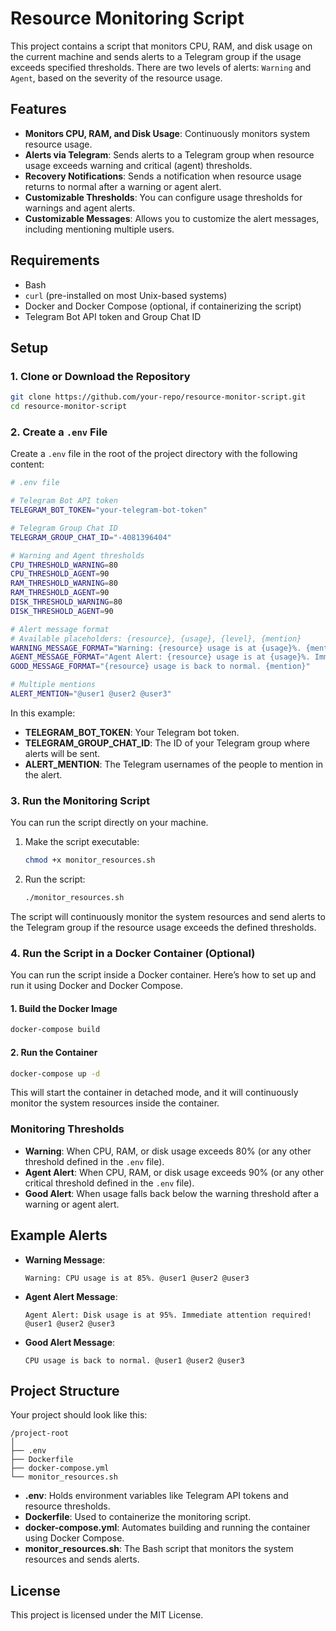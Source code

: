 # Resource Monitoring Script

This project contains a script that monitors CPU, RAM, and disk usage on the current machine and sends alerts to a Telegram group if the usage exceeds specified thresholds. There are two levels of alerts: `Warning` and `Agent`, based on the severity of the resource usage.

## Features

- **Monitors CPU, RAM, and Disk Usage**: Continuously monitors system resource usage.
- **Alerts via Telegram**: Sends alerts to a Telegram group when resource usage exceeds warning and critical (agent) thresholds.
- **Recovery Notifications**: Sends a notification when resource usage returns to normal after a warning or agent alert.
- **Customizable Thresholds**: You can configure usage thresholds for warnings and agent alerts.
- **Customizable Messages**: Allows you to customize the alert messages, including mentioning multiple users.

## Requirements

- Bash
- `curl` (pre-installed on most Unix-based systems)
- Docker and Docker Compose (optional, if containerizing the script)
- Telegram Bot API token and Group Chat ID

## Setup

### 1. Clone or Download the Repository

```bash
git clone https://github.com/your-repo/resource-monitor-script.git
cd resource-monitor-script
```

### 2. Create a `.env` File

Create a `.env` file in the root of the project directory with the following content:

```bash
# .env file

# Telegram Bot API token
TELEGRAM_BOT_TOKEN="your-telegram-bot-token"

# Telegram Group Chat ID
TELEGRAM_GROUP_CHAT_ID="-4081396404"

# Warning and Agent thresholds
CPU_THRESHOLD_WARNING=80
CPU_THRESHOLD_AGENT=90
RAM_THRESHOLD_WARNING=80
RAM_THRESHOLD_AGENT=90
DISK_THRESHOLD_WARNING=80
DISK_THRESHOLD_AGENT=90

# Alert message format
# Available placeholders: {resource}, {usage}, {level}, {mention}
WARNING_MESSAGE_FORMAT="Warning: {resource} usage is at {usage}%. {mention}"
AGENT_MESSAGE_FORMAT="Agent Alert: {resource} usage is at {usage}%. Immediate attention required! {mention}"
GOOD_MESSAGE_FORMAT="{resource} usage is back to normal. {mention}"

# Multiple mentions
ALERT_MENTION="@user1 @user2 @user3"
```

In this example:
- **TELEGRAM_BOT_TOKEN**: Your Telegram bot token.
- **TELEGRAM_GROUP_CHAT_ID**: The ID of your Telegram group where alerts will be sent.
- **ALERT_MENTION**: The Telegram usernames of the people to mention in the alert.

### 3. Run the Monitoring Script

You can run the script directly on your machine.

1. Make the script executable:

   ```bash
   chmod +x monitor_resources.sh
   ```

2. Run the script:

   ```bash
   ./monitor_resources.sh
   ```

The script will continuously monitor the system resources and send alerts to the Telegram group if the resource usage exceeds the defined thresholds.

### 4. Run the Script in a Docker Container (Optional)

You can run the script inside a Docker container. Here’s how to set up and run it using Docker and Docker Compose.

#### 1. Build the Docker Image

```bash
docker-compose build
```

#### 2. Run the Container

```bash
docker-compose up -d
```

This will start the container in detached mode, and it will continuously monitor the system resources inside the container.

### Monitoring Thresholds

- **Warning**: When CPU, RAM, or disk usage exceeds 80% (or any other threshold defined in the `.env` file).
- **Agent Alert**: When CPU, RAM, or disk usage exceeds 90% (or any other critical threshold defined in the `.env` file).
- **Good Alert**: When usage falls back below the warning threshold after a warning or agent alert.

## Example Alerts

- **Warning Message**:

  ```
  Warning: CPU usage is at 85%. @user1 @user2 @user3
  ```

- **Agent Alert Message**:

  ```
  Agent Alert: Disk usage is at 95%. Immediate attention required! @user1 @user2 @user3
  ```

- **Good Alert Message**:

  ```
  CPU usage is back to normal. @user1 @user2 @user3
  ```

## Project Structure

Your project should look like this:

```
/project-root
│
├── .env
├── Dockerfile
├── docker-compose.yml
└── monitor_resources.sh
```

- **.env**: Holds environment variables like Telegram API tokens and resource thresholds.
- **Dockerfile**: Used to containerize the monitoring script.
- **docker-compose.yml**: Automates building and running the container using Docker Compose.
- **monitor_resources.sh**: The Bash script that monitors the system resources and sends alerts.

## License

This project is licensed under the MIT License.
